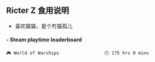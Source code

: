 ## Ricter Z 食用说明
- 喜欢猫猫，是个冇猫孤儿

<!-- steam-box start -->
#### - Steam playtime leaderboard
```text
🎮 World of Warships                 🕘 175 hrs 0 mins
```
<!-- Powered by https://github.com/YouEclipse/steam-box . -->
<!-- steam-box end -->
